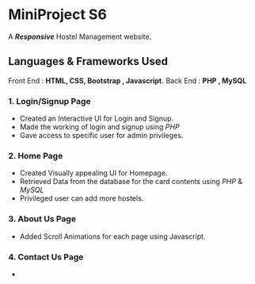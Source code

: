 # MiniProject S6
A ***Responsive*** Hostel Management website.

## Languages & Frameworks Used
Front End : **HTML, CSS, Bootstrap , Javascript.**
Back End : **PHP , MySQL**

### 1. Login/Signup Page
  * Created an Interactive UI for Login and Signup.
  * Made the working of login and signup using _PHP_
  * Gave access to specific user for admin privileges.

### 2. Home Page
  * Created Visually appealing UI for Homepage.
  * Retrieved Data from the database for the card contents using _PHP_ & _MySQL_
  * Privileged user can add more hostels.

### 3. About Us Page
  * Added Scroll Animations for each page using Javascript.

### 4. Contact Us Page
  * 
